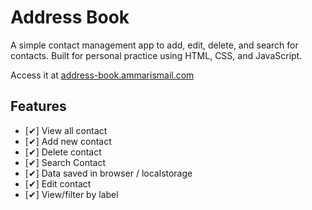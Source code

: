 # Address Book

A simple contact management app to add, edit, delete, and search for contacts. Built for personal practice using HTML, CSS, and JavaScript.

Access it at [address-book.ammarismail.com](https://address-book.ammarismail.com)

## Features

- [✔] View all contact
- [✔] Add new contact
- [✔] Delete contact
- [✔] Search Contact
- [✔] Data saved in browser / localstorage
- [✔] Edit contact
- [✔] View/filter by label
